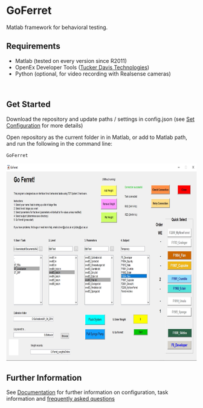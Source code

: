 # GoFerret

Matlab framework for behavioral testing.

## Requirements
- Matlab (tested on every version since R2011)
- OpenEx Developer Tools ([Tucker Davis Technologies](https://www.tdt.com/support/downloads/))
- Python (optional, for video recording with Realsense cameras)

<br>


## Get Started

Download the repository and update paths / settings in config.json (see [Set Configuration](docs/set_config.md) for more details)

Open repository as the current folder in in Matlab, or add to Matlab path, and run the following in the command line:


```sh
GoFerret
```

<img src="docs/img/GoFerret_screenshot.png" alt="Screenshot of main GUI" style="width:900px;height:522px;">


## Further Information

See [Documentation](./docs) for further information on configuration, task information and [frequently asked questions](./docs/faq.md)
